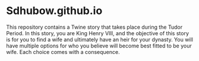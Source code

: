 # Sdhubow.github.io
This repository contains a Twine story that takes place during the Tudor Period. In this story, you are King Henry VIII, and the objective of this story is for you to find a wife and ultimately have an heir for your dynasty. You will have multiple options for who you believe will become best fitted to be your wife. Each choice comes with a consequence.
